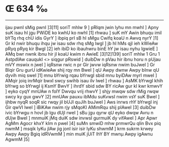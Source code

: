 # Œ 634 ‰
---
ijau pwnI sMig pwnI ]3]11] soriT mhlw 9 ] pRIqm jwin lyhu mn mwhI
] Apny suK isau hI jgu PWiDE ko kwhU ko nwhI ]1] rhwau ] suK mY Awin
bhuqu imil bYTq rhq chU idis GyrY ] ibpiq prI sB hI sMgu Cwifq koaU n
Awvq nyrY ]1] Gr kI nwir bhuqu ihqu jw isau sdw rhq sMg lwgI ] jb
hI hMs qjI ieh kWieAw pRyq pRyq kir BwgI ]2] ieh ibiD ko ibauhwru
binE hY jw isau nyhu lgwieE ] AMq bwr nwnk ibnu hir jI koaU kwim n
AwieE ]3]12]139]
soriT mhlw 1 Gru 1 AstpdIAw cauqukI
<> siqgur pRswid ]
duibDw n pVau hir ibnu horu n pUjau mVY mswix n jweI ] iqRsnw rwic n
pr Gir jwvw iqRsnw nwim buJweI ] Gr BIqir Gru gurU idKwieAw shij
rqy mn BweI ] qU Awpy dwnw Awpy bInw qU dyvih miq sweI ]1] mnu bYrwig
rqau bYrwgI sbid mnu byiDAw myrI mweI ] AMqir joiq inrMqir bwxI swcy
swihb isau ilv lweI ] rhwau ] AsMK bYrwgI khih bYrwg so bYrwgI ij
KsmY BwvY ] ihrdY sbid sdw BY ricAw gur kI kwr kmwvY ] eyko cyqY mnUAw
n folY Dwvqu vrij rhwvY ] shjy mwqw sdw rMig rwqw swcy ky gux gwvY ]2]
mnUAw pauxu ibMdu suKvwsI nwim vsY suK BweI ] ijhbw nyqR soqR sic rwqy
jil bUJI quJih buJweI ] Aws inrws rhY bYrwgI inj Gir qwVI lweI ]
iBiKAw nwim rjy sMqoKI AMimRqu shij pIAweI ]3] duibDw ivic bYrwgu n
hovI jb lgu dUjI rweI ] sBu jgu qyrw qU eyko dwqw Avru n dUjw BweI ]
mnmuiK jMq duiK sdw invwsI gurmuiK dy vifAweI ] Apr Apwr AgMm
Agocr khxY kIm n pweI ]4] suMn smwiD mhw prmwrQu qIin Bvx piq
nwmM ] msqik lyKu jIAw jig jonI isir isir lyKu shwmM ] krm sukrm
krwey Awpy Awpy Bgiq idRVwmM ] min muiK jUiT lhY BY mwnµ Awpy igAwnu
AgwmM ]5]
####
